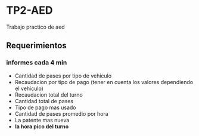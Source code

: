 # TP2-AED
Trabajo practico de aed 

## Requerimientos 

### informes cada 4 min

* Cantidad de pases por tipo de vehiculo  
* Recaudacion por tipo de pago (tener en cuenta los valores dependiendo el vehiculo)
* Recaudacion total del turno 
* Cantidad total de pases 
* Tipo de pago mas usado
* Cantidad de pases promedio por hora 
* La patente mas nueva 
* **la hora pico del turno**

